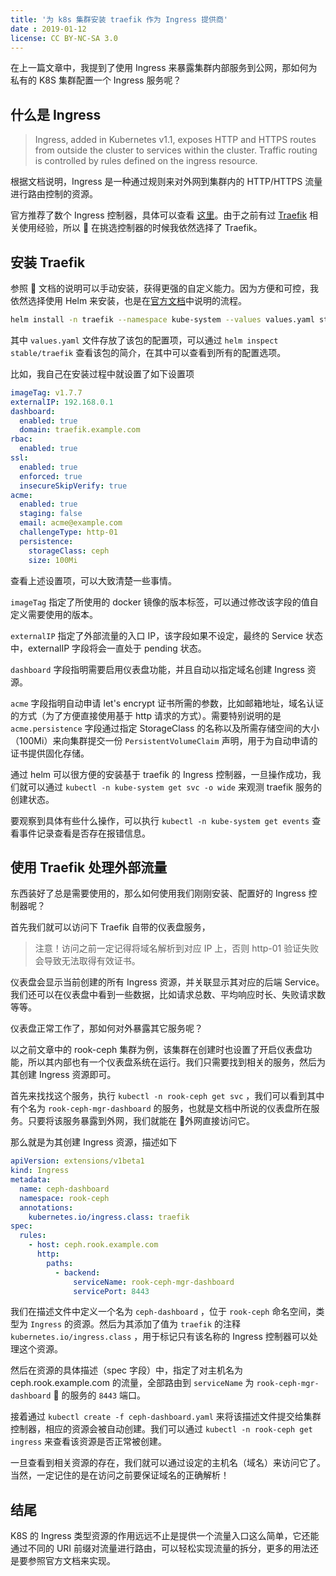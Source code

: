 ```yaml
---
title: '为 k8s 集群安装 traefik 作为 Ingress 提供商'
date : 2019-01-12
license: CC BY-NC-SA 3.0
---
```


在上一篇文章中，我提到了使用 Ingress 来暴露集群内部服务到公网，那如何为私有的 K8S 集群配置一个 Ingress 服务呢？

## 什么是 Ingress

> Ingress, added in Kubernetes v1.1, exposes HTTP and HTTPS routes from outside the cluster to services within the cluster. Traffic routing is controlled by rules defined on the ingress resource.

根据文档说明，Ingress 是一种通过规则来对外网到集群内的 HTTP/HTTPS 流量进行路由控制的资源。

官方推荐了数个 Ingress 控制器，具体可以查看 [这里](https://kubernetes.io/docs/concepts/services-networking/ingress/#ingress-controllers)。由于之前有过 [Traefik](https://github.com/containous/traefik) 相关使用经验，所以  在挑选控制器的时候我依然选择了 Traefik。

## 安装 Traefik

参照  文档的说明可以手动安装，获得更强的自定义能力。因为方便和可控，我依然选择使用 Helm 来安装，也是在[官方文档](https://docs.traefik.io/user-guide/kubernetes/#deploy-traefik-using-helm-chart)中说明的流程。

```bash
helm install -n traefik --namespace kube-system --values values.yaml stable/traefik
```

其中 `values.yaml` 文件存放了该包的配置项，可以通过 `helm inspect stable/traefik` 查看该包的简介，在其中可以查看到所有的配置选项。

比如，我自己在安装过程中就设置了如下设置项

```yaml
imageTag: v1.7.7
externalIP: 192.168.0.1
dashboard:
  enabled: true
  domain: traefik.example.com
rbac:
  enabled: true
ssl:
  enabled: true
  enforced: true
  insecureSkipVerify: true
acme:
  enabled: true
  staging: false
  email: acme@example.com
  challengeType: http-01
  persistence:
    storageClass: ceph
    size: 100Mi
```

查看上述设置项，可以大致清楚一些事情。

`imageTag` 指定了所使用的 docker 镜像的版本标签，可以通过修改该字段的值自定义需要使用的版本。

`externalIP` 指定了外部流量的入口 IP，该字段如果不设定，最终的 Service 状态中，externalIP 字段将会一直处于 pending 状态。

`dashboard` 字段指明需要启用仪表盘功能，并且自动以指定域名创建 Ingress 资源。

`acme` 字段指明自动申请 let's encrypt 证书所需的参数，比如邮箱地址，域名认证的方式（为了方便直接使用基于 http 请求的方式）。需要特别说明的是 `acme.persistence` 字段通过指定 StorageClass 的名称以及所需存储空间的大小（100Mi）来向集群提交一份 `PersistentVolumeClaim` 声明，用于为自动申请的证书提供固化存储。

通过 helm 可以很方便的安装基于 traefik 的 Ingress 控制器，一旦操作成功，我们就可以通过 `kubectl -n kube-system get svc -o wide` 来观测 traefik 服务的创建状态。

要观察到具体有些什么操作，可以执行 `kubectl -n kube-system get events` 查看事件记录查看是否存在报错信息。

## 使用 Traefik 处理外部流量

东西装好了总是需要使用的，那么如何使用我们刚刚安装、配置好的 Ingress 控制器呢？

首先我们就可以访问下 Traefik 自带的仪表盘服务，

> 注意！访问之前一定记得将域名解析到对应 IP 上，否则 http-01 验证失败会导致无法取得有效证书。

仪表盘会显示当前创建的所有 Ingress 资源，并关联显示其对应的后端 Service。我们还可以在仪表盘中看到一些数据，比如请求总数、平均响应时长、失败请求数等等。

仪表盘正常工作了，那如何对外暴露其它服务呢？

以之前文章中的 rook-ceph 集群为例，该集群在创建时也设置了开启仪表盘功能，所以其内部也有一个仪表盘系统在运行。我们只需要找到相关的服务，然后为其创建 Ingress 资源即可。

首先来找找这个服务，执行 `kubectl -n rook-ceph get svc` ，我们可以看到其中有个名为 `rook-ceph-mgr-dashboard` 的服务，也就是文档中所说的仪表盘所在服务。只要将该服务暴露到外网，我们就能在  外网直接访问它。

那么就是为其创建 Ingress 资源，描述如下

```yaml
apiVersion: extensions/v1beta1
kind: Ingress
metadata:
  name: ceph-dashboard
  namespace: rook-ceph
  annotations:
    kubernetes.io/ingress.class: traefik
spec:
  rules:
    - host: ceph.rook.example.com
      http:
        paths:
          - backend:
              serviceName: rook-ceph-mgr-dashboard
              servicePort: 8443
```

我们在描述文件中定义一个名为 `ceph-dashboard` ，位于 `rook-ceph` 命名空间，类型为 `Ingress` 的资源。然后为其添加了值为 `traefik` 的注释 `kubernetes.io/ingress.class` ，用于标记只有该名称的 Ingress 控制器可以处理这个资源。

然后在资源的具体描述（spec 字段）中，指定了对主机名为 ceph.rook.example.com 的流量，全部路由到 `serviceName` 为 `rook-ceph-mgr-dashboard`  的服务的 `8443` 端口。

接着通过 `kubectl create -f ceph-dashboard.yaml` 来将该描述文件提交给集群控制器，相应的资源会被自动创建。我们可以通过 `kubectl -n rook-ceph get ingress` 来查看该资源是否正常被创建。

一旦查看到相关资源的存在，我们就可以通过设定的主机名（域名）来访问它了。当然，一定记住的是在访问之前要保证域名的正确解析！

## 结尾

K8S 的 Ingress 类型资源的作用远远不止是提供一个流量入口这么简单，它还能通过不同的 URI 前缀对流量进行路由，可以轻松实现流量的拆分，更多的用法还是要参照官方文档来实现。
